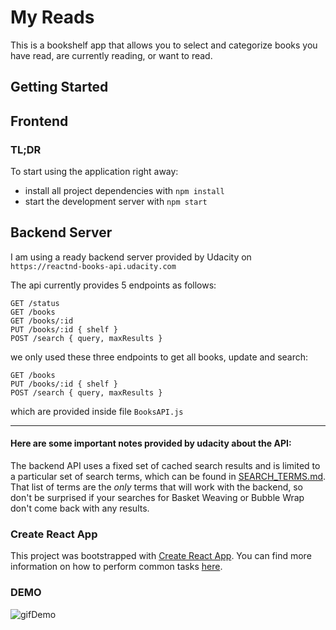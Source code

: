 # My Reads

This is a bookshelf app that allows you to select and categorize books you have read, are currently reading, or want to read.

## Getting Started

## Frontend
### TL;DR

To start using the application right away:

* install all project dependencies with `npm install`
* start the development server with `npm start`

## Backend Server

I am using a ready backend server provided by Udacity on `https://reactnd-books-api.udacity.com`

The api currently provides 5 endpoints as follows:

`GET /status`   
`GET /books`  
`GET /books/:id`  
`PUT /books/:id { shelf }`  
`POST /search { query, maxResults }`  

we only used these three endpoints to get all books, update and search:

`GET /books`  
`PUT /books/:id { shelf }`  
`POST /search { query, maxResults }`  

which are provided inside file `BooksAPI.js`

---

#### Here are some important notes provided by udacity about the API:
The backend API uses a fixed set of cached search results and is limited to a particular set of search terms, which can be found in [SEARCH_TERMS.md](SEARCH_TERMS.md). That list of terms are the _only_ terms that will work with the backend, so don't be surprised if your searches for Basket Weaving or Bubble Wrap don't come back with any results.


### Create React App

This project was bootstrapped with [Create React App](https://github.com/facebookincubator/create-react-app). You can find more information on how to perform common tasks [here](https://github.com/facebookincubator/create-react-app/blob/master/packages/react-scripts/template/README.md).


### DEMO
![gifDemo](demo/demo.gif)
